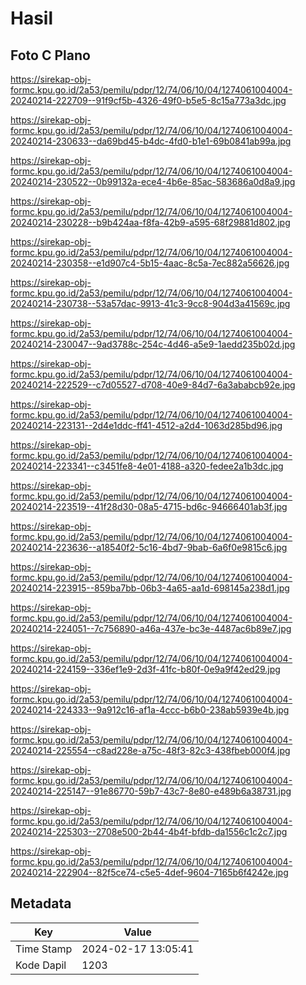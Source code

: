 # Hasil

## Foto C Plano

https://sirekap-obj-formc.kpu.go.id/2a53/pemilu/pdpr/12/74/06/10/04/1274061004004-20240214-222709--91f9cf5b-4326-49f0-b5e5-8c15a773a3dc.jpg

https://sirekap-obj-formc.kpu.go.id/2a53/pemilu/pdpr/12/74/06/10/04/1274061004004-20240214-230633--da69bd45-b4dc-4fd0-b1e1-69b0841ab99a.jpg

https://sirekap-obj-formc.kpu.go.id/2a53/pemilu/pdpr/12/74/06/10/04/1274061004004-20240214-230522--0b99132a-ece4-4b6e-85ac-583686a0d8a9.jpg

https://sirekap-obj-formc.kpu.go.id/2a53/pemilu/pdpr/12/74/06/10/04/1274061004004-20240214-230228--b9b424aa-f8fa-42b9-a595-68f29881d802.jpg

https://sirekap-obj-formc.kpu.go.id/2a53/pemilu/pdpr/12/74/06/10/04/1274061004004-20240214-230358--e1d907c4-5b15-4aac-8c5a-7ec882a56626.jpg

https://sirekap-obj-formc.kpu.go.id/2a53/pemilu/pdpr/12/74/06/10/04/1274061004004-20240214-230738--53a57dac-9913-41c3-9cc8-904d3a41569c.jpg

https://sirekap-obj-formc.kpu.go.id/2a53/pemilu/pdpr/12/74/06/10/04/1274061004004-20240214-230047--9ad3788c-254c-4d46-a5e9-1aedd235b02d.jpg

https://sirekap-obj-formc.kpu.go.id/2a53/pemilu/pdpr/12/74/06/10/04/1274061004004-20240214-222529--c7d05527-d708-40e9-84d7-6a3ababcb92e.jpg

https://sirekap-obj-formc.kpu.go.id/2a53/pemilu/pdpr/12/74/06/10/04/1274061004004-20240214-223131--2d4e1ddc-ff41-4512-a2d4-1063d285bd96.jpg

https://sirekap-obj-formc.kpu.go.id/2a53/pemilu/pdpr/12/74/06/10/04/1274061004004-20240214-223341--c3451fe8-4e01-4188-a320-fedee2a1b3dc.jpg

https://sirekap-obj-formc.kpu.go.id/2a53/pemilu/pdpr/12/74/06/10/04/1274061004004-20240214-223519--41f28d30-08a5-4715-bd6c-94666401ab3f.jpg

https://sirekap-obj-formc.kpu.go.id/2a53/pemilu/pdpr/12/74/06/10/04/1274061004004-20240214-223636--a18540f2-5c16-4bd7-9bab-6a6f0e9815c6.jpg

https://sirekap-obj-formc.kpu.go.id/2a53/pemilu/pdpr/12/74/06/10/04/1274061004004-20240214-223915--859ba7bb-06b3-4a65-aa1d-698145a238d1.jpg

https://sirekap-obj-formc.kpu.go.id/2a53/pemilu/pdpr/12/74/06/10/04/1274061004004-20240214-224051--7c756890-a46a-437e-bc3e-4487ac6b89e7.jpg

https://sirekap-obj-formc.kpu.go.id/2a53/pemilu/pdpr/12/74/06/10/04/1274061004004-20240214-224159--336ef1e9-2d3f-41fc-b80f-0e9a9f42ed29.jpg

https://sirekap-obj-formc.kpu.go.id/2a53/pemilu/pdpr/12/74/06/10/04/1274061004004-20240214-224333--9a912c16-af1a-4ccc-b6b0-238ab5939e4b.jpg

https://sirekap-obj-formc.kpu.go.id/2a53/pemilu/pdpr/12/74/06/10/04/1274061004004-20240214-225554--c8ad228e-a75c-48f3-82c3-438fbeb000f4.jpg

https://sirekap-obj-formc.kpu.go.id/2a53/pemilu/pdpr/12/74/06/10/04/1274061004004-20240214-225147--91e86770-59b7-43c7-8e80-e489b6a38731.jpg

https://sirekap-obj-formc.kpu.go.id/2a53/pemilu/pdpr/12/74/06/10/04/1274061004004-20240214-225303--2708e500-2b44-4b4f-bfdb-da1556c1c2c7.jpg

https://sirekap-obj-formc.kpu.go.id/2a53/pemilu/pdpr/12/74/06/10/04/1274061004004-20240214-222904--82f5ce74-c5e5-4def-9604-7165b6f4242e.jpg


## Metadata

| Key        | Value               |
| ---------- | ------------------- |
| Time Stamp | 2024-02-17 13:05:41 |
| Kode Dapil | 1203                |



